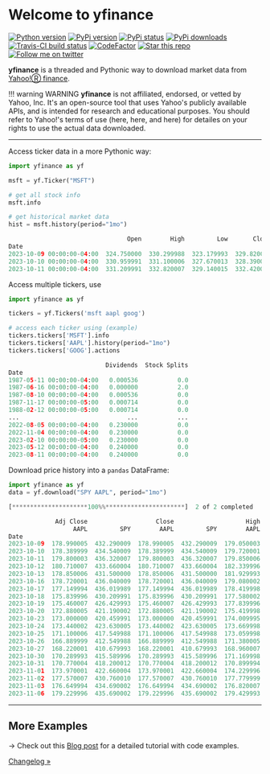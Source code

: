 # Welcome to yfinance

[![Python version](https://img.shields.io/badge/python-2.7,%203.6+-blue.svg?style=flat)](https://pypi.python.org/pypi/yfinance)
[![PyPi version](https://img.shields.io/pypi/v/yfinance.svg?maxAge=60%)](https://pypi.python.org/pypi/yfinance)
[![PyPi status](https://img.shields.io/pypi/status/yfinance.svg?maxAge=60)](https://pypi.python.org/pypi/yfinance)
[![PyPi downloads](https://img.shields.io/pypi/dm/yfinance.svg?maxAge=2592000&label=installs&color=%2327B1FF)](https://pypi.python.org/pypi/yfinance)
[![Travis-CI build status](https://img.shields.io/travis/ranaroussi/yfinance/main.svg?maxAge=1)](https://travis-ci.com/github/ranaroussi/yfinance)
[![CodeFactor](https://www.codefactor.io/repository/github/ranaroussi/yfinance/badge)](https://www.codefactor.io/repository/github/ranaroussi/yfinance)
[![Star this repo](https://img.shields.io/github/stars/ranaroussi/yfinance.svg?style=social&label=Star&maxAge=60)](https://github.com/ranaroussi/yfinance)
[![Follow me on twitter](https://img.shields.io/twitter/follow/aroussi.svg?style=social&label=Follow&maxAge=60)](https://twitter.com/aroussi)

**yfinance** is a threaded and Pythonic way to download market data from [Yahoo!Ⓡ finance](https://finance.yahoo.com).

!!! warning WARNING
     **yfinance** is not affiliated, endorsed, or vetted by Yahoo, Inc. It's an open-source tool that uses Yahoo's publicly available APIs, and is intended for research and educational purposes. You should refer to Yahoo!'s terms of use (here, here, and here) for detailes on your rights to use the actual data downloaded.

---

Access ticker data in a more Pythonic way:

```py title="Single Ticker Example"
import yfinance as yf

msft = yf.Ticker("MSFT")

# get all stock info
msft.info

# get historical market data
hist = msft.history(period="1mo")

                                 Open        High         Low       Close    Volume  Dividends  Stock Splits
Date                                                                                                        
2023-10-09 00:00:00-04:00  324.750000  330.299988  323.179993  329.820007  19891200        0.0           0.0
2023-10-10 00:00:00-04:00  330.959991  331.100006  327.670013  328.390015  20557100        0.0           0.0
2023-10-11 00:00:00-04:00  331.209991  332.820007  329.140015  332.420013  20063200        0.0           0.0
```

Access multiple tickers, use

```py title="Multiple Tickers Example"
import yfinance as yf

tickers = yf.Tickers('msft aapl goog')

# access each ticker using (example)
tickers.tickers['MSFT'].info
tickers.tickers['AAPL'].history(period="1mo")
tickers.tickers['GOOG'].actions

                           Dividends  Stock Splits
Date                                              
1987-05-11 00:00:00-04:00   0.000536           0.0
1987-06-16 00:00:00-04:00   0.000000           2.0
1987-08-10 00:00:00-04:00   0.000536           0.0
1987-11-17 00:00:00-05:00   0.000714           0.0
1988-02-12 00:00:00-05:00   0.000714           0.0
...                              ...           ...
2022-08-05 00:00:00-04:00   0.230000           0.0
2022-11-04 00:00:00-04:00   0.230000           0.0
2023-02-10 00:00:00-05:00   0.230000           0.0
2023-05-12 00:00:00-04:00   0.240000           0.0
2023-08-11 00:00:00-04:00   0.240000           0.0
```

Download price history into a `pandas` DataFrame:

```py title="Download History Example"
import yfinance as yf
data = yf.download("SPY AAPL", period="1mo")

[*********************100%%**********************]  2 of 2 completed

             Adj Close                   Close                    High                     Low                    Open                Volume           
                  AAPL         SPY        AAPL         SPY        AAPL         SPY        AAPL         SPY        AAPL         SPY      AAPL        SPY
Date                                                                                                                                                   
2023-10-09  178.990005  432.290009  178.990005  432.290009  179.050003  432.880005  175.800003  427.010010  176.809998  427.579987  42390800   80374400
2023-10-10  178.389999  434.540009  178.389999  434.540009  179.720001  437.220001  177.949997  432.529999  178.100006  432.940002  43698000   78607300
2023-10-11  179.800003  436.320007  179.800003  436.320007  179.850006  436.579987  177.600006  433.179993  178.199997  435.640015  47551100   62451700
2023-10-12  180.710007  433.660004  180.710007  433.660004  182.339996  437.339996  179.039993  431.230011  180.070007  436.950012  56743100   81154200
2023-10-13  178.850006  431.500000  178.850006  431.500000  181.929993  436.450012  178.139999  429.880005  181.419998  435.209991  51427100   95143100
2023-10-16  178.720001  436.040009  178.720001  436.040009  179.080002  437.140015  176.509995  433.570007  176.750000  433.820007  52517000   75433200
2023-10-17  177.149994  436.019989  177.149994  436.019989  178.419998  438.140015  174.800003  432.450012  176.649994  432.809998  57549400   75324700
2023-10-18  175.839996  430.209991  175.839996  430.209991  177.580002  435.179993  175.110001  429.089996  175.580002  434.190002  54764400   93559800
2023-10-19  175.460007  426.429993  175.460007  426.429993  177.839996  432.820007  175.190002  425.730011  176.039993  430.950012  59302900  121323000
2023-10-20  172.880005  421.190002  172.880005  421.190002  175.419998  426.540009  172.639999  421.079987  175.309998  425.980011  64189300  123845800
2023-10-23  173.000000  420.459991  173.000000  420.459991  174.009995  424.450012  169.929993  417.799988  170.910004  419.609985  55980100   92035100
2023-10-24  173.440002  423.630005  173.440002  423.630005  173.669998  424.820007  171.449997  420.739990  173.050003  422.649994  43816600   78564200
2023-10-25  171.100006  417.549988  171.100006  417.549988  173.059998  421.920013  170.649994  417.019989  171.880005  421.890015  57157000   94223200
2023-10-26  166.889999  412.549988  166.889999  412.549988  171.380005  417.329987  165.669998  411.600006  170.369995  416.450012  70625300  115156800
2023-10-27  168.220001  410.679993  168.220001  410.679993  168.960007  414.600006  166.830002  409.209991  166.910004  414.190002  58499100  107367700
2023-10-30  170.289993  415.589996  170.289993  415.589996  171.169998  416.679993  168.869995  412.220001  169.020004  413.559998  51131000   86562700
2023-10-31  170.770004  418.200012  170.770004  418.200012  170.899994  418.529999  167.899994  414.209991  169.350006  416.179993  44846000   79665200
2023-11-01  173.970001  422.660004  173.970001  422.660004  174.229996  423.500000  170.119995  418.649994  171.000000  419.200012  56934900   98068100
2023-11-02  177.570007  430.760010  177.570007  430.760010  177.779999  430.920013  175.460007  426.559998  175.520004  426.579987  77334800   94938900
2023-11-03  176.649994  434.690002  176.649994  434.690002  176.820007  436.290009  173.350006  433.010010  174.240005  433.140015  79763700  100110800
2023-11-06  179.229996  435.690002  179.229996  435.690002  179.429993  436.149811  176.210007  433.679993  176.380005  435.470001  58830087   67646162
```

---

## More Examples

→ Check out this [Blog post](https://aroussi.com/#post/python-yahoo-finance) for a detailed tutorial with code examples.

[Changelog »](changelog.md)
